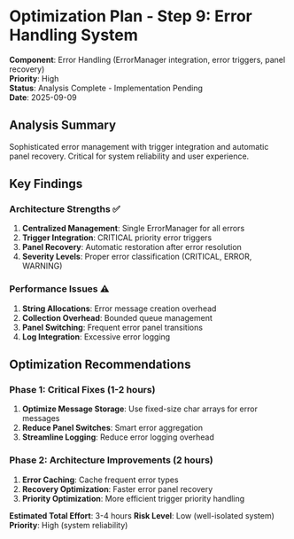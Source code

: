 # Optimization Plan - Step 9: Error Handling System

**Component**: Error Handling (ErrorManager integration, error triggers, panel recovery)  
**Priority**: High  
**Status**: Analysis Complete - Implementation Pending  
**Date**: 2025-09-09

## Analysis Summary

Sophisticated error management with trigger integration and automatic panel recovery. Critical for system reliability and user experience.

## Key Findings

### Architecture Strengths ✅
1. **Centralized Management**: Single ErrorManager for all errors
2. **Trigger Integration**: CRITICAL priority error triggers
3. **Panel Recovery**: Automatic restoration after error resolution
4. **Severity Levels**: Proper error classification (CRITICAL, ERROR, WARNING)

### Performance Issues ⚠️
1. **String Allocations**: Error message creation overhead
2. **Collection Overhead**: Bounded queue management
3. **Panel Switching**: Frequent error panel transitions
4. **Log Integration**: Excessive error logging

## Optimization Recommendations

### Phase 1: Critical Fixes (1-2 hours)
1. **Optimize Message Storage**: Use fixed-size char arrays for error messages
2. **Reduce Panel Switches**: Smart error aggregation
3. **Streamline Logging**: Reduce error logging overhead

### Phase 2: Architecture Improvements (2 hours)
1. **Error Caching**: Cache frequent error types
2. **Recovery Optimization**: Faster error panel recovery
3. **Priority Optimization**: More efficient trigger priority handling

**Estimated Total Effort**: 3-4 hours
**Risk Level**: Low (well-isolated system)
**Priority**: High (system reliability)